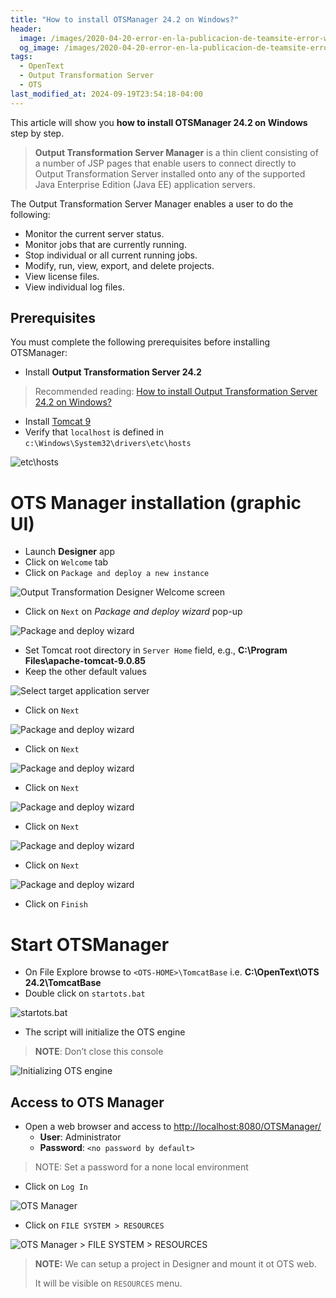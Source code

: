 ```yaml
---
title: "How to install OTSManager 24.2 on Windows?"
header:
  image: /images/2020-04-20-error-en-la-publicacion-de-teamsite-error-while-executing-task-production-deployment/70-ots-manager.png
  og_image: /images/2020-04-20-error-en-la-publicacion-de-teamsite-error-while-executing-task-production-deployment/70-ots-manager.png
tags:
  - OpenText
  - Output Transformation Server
  - OTS
last_modified_at: 2024-09-19T23:54:18-04:00
---
```


This article will show you **how to install OTSManager 24.2 on Windows** step by step.

> **Output Transformation Server Manager** is a thin client consisting of a number of JSP
> pages that enable users to connect directly to Output Transformation Server
> installed onto any of the supported Java Enterprise Edition (Java EE) application
> servers.
> 

The Output Transformation Server Manager enables a user to do the following:

 - Monitor the current server status.
 - Monitor jobs that are currently running.
 - Stop individual or all current running jobs.
 - Modify, run, view, export, and delete projects.
 - View license files.
 - View individual log files.


## Prerequisites

You must complete the following prerequisites before installing OTSManager:

 - Install **Output Transformation Server 24.2** 

> Recommended reading: [How to install Output Transformation Server 24.2 on Windows?](./2024-09-19-how-to-install-output-transformation-server-24-2-on-windows.md)

 - Install [Tomcat 9](https://tomcat.apache.org/download-90.cgi)
 - Verify that `localhost` is defined in `c:\Windows\System32\drivers\etc\hosts`
 
 ![etc\hosts](/images/2020-04-20-error-en-la-publicacion-de-teamsite-error-while-executing-task-production-deployment/69-hosts.png)

# OTS Manager installation (graphic UI) 

 - Launch **Designer** app
 - Click on `Welcome` tab
 - Click on `Package and deploy a new instance`

 ![Output Transformation Designer Welcome screen](/images/2020-04-20-error-en-la-publicacion-de-teamsite-error-while-executing-task-production-deployment/59-output-transformation-designer-welcome.png)

 - Click on `Next` on *Package and deploy wizard* pop-up

![Package and deploy wizard](/images/2020-04-20-error-en-la-publicacion-de-teamsite-error-while-executing-task-production-deployment/60-package-and-deploy-wizard.png)

 - Set Tomcat root directory in `Server Home` field, e.g., **C:\Program Files\apache-tomcat-9.0.85**
 - Keep the other default values

![Select target application server](/images/2020-04-20-error-en-la-publicacion-de-teamsite-error-while-executing-task-production-deployment/61-select-target-application-server.png)

 - Click on `Next`

![Package and deploy wizard](/images/2020-04-20-error-en-la-publicacion-de-teamsite-error-while-executing-task-production-deployment/62-package-and-deploy-wizard.png)
 
 - Click on `Next`

![Package and deploy wizard](/images/2020-04-20-error-en-la-publicacion-de-teamsite-error-while-executing-task-production-deployment/63-package-and-deploy-wizard.png)
 
 - Click on `Next`

![Package and deploy wizard](/images/2020-04-20-error-en-la-publicacion-de-teamsite-error-while-executing-task-production-deployment/64-package-and-deploy-wizard.png)
 
 - Click on `Next`

![Package and deploy wizard](/images/2020-04-20-error-en-la-publicacion-de-teamsite-error-while-executing-task-production-deployment/65-package-and-deploy-wizard.png)
 
 - Click on `Next`

![Package and deploy wizard](/images/2020-04-20-error-en-la-publicacion-de-teamsite-error-while-executing-task-production-deployment/66-package-and-deploy-wizard.png)
 
 - Click on `Finish`

# Start OTSManager

 - On File Explore browse to `<OTS-HOME>\TomcatBase` i.e. **C:\OpenText\OTS 24.2\TomcatBase**
 - Double click on `startots.bat`

![startots.bat](/images/2020-04-20-error-en-la-publicacion-de-teamsite-error-while-executing-task-production-deployment/67-startots.png)

 - The script will initialize the OTS engine

> **NOTE**: Don’t close this console

![Initializing OTS engine](/images/2020-04-20-error-en-la-publicacion-de-teamsite-error-while-executing-task-production-deployment/68-initializing-ots-engine.png)

## Access to OTS Manager

   - Open a web browser and access to [http://localhost:8080/OTSManager/](http://localhost:8080/OTSManager/)
      - **User**: Administrator
      - **Password**: `<no password by default>`
	  
> NOTE: Set a password for a none local environment

   - Click on `Log In`


![OTS Manager](/images/2020-04-20-error-en-la-publicacion-de-teamsite-error-while-executing-task-production-deployment/70-ots-manager.png)

   - Click on `FILE SYSTEM > RESOURCES`

![OTS Manager > FILE SYSTEM > RESOURCES](/images/2020-04-20-error-en-la-publicacion-de-teamsite-error-while-executing-task-production-deployment/71-ots-manager-resources.png)

> **NOTE:** We can setup a project in Designer and mount it ot OTS web. 
>
> It will be visible  on `RESOURCES` menu.
